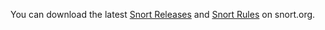 You can download the latest [Snort Releases](https://www.snort.org/downloads) and [Snort Rules](https://www.snort.org/downloads/#rule-downloads) on snort.org.
